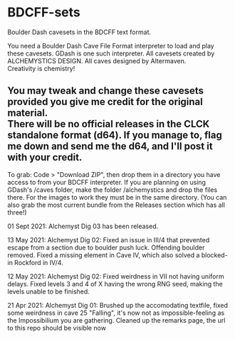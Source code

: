 # BDCFF-sets
Boulder Dash cavesets in the BDCFF text format.

You need a Boulder Dash Cave File Format interpreter to load and play these cavesets. GDash is one such interpreter. All cavesets created by ALCHEMYSTICS DESIGN. All caves designed by Altermaven.  
Creativity is chemistry!

You may tweak and change these cavesets provided you give me credit for the original material.  
There will be no official releases in the CLCK standalone format (d64). If you manage to, flag me down and send me the d64, and I'll post it with your credit.  
---
To grab: Code > "Download ZIP", then drop them in a directory you have access to from your BDCFF interpreter. If you are planning on using GDash's /caves folder, make the folder /alchemystics and drop the files there. For the images to work they must be in the same directory. (You can also grab the most current bundle from the Releases section which has all three!)

01 Sept 2021: Alchemyst Dig 03 has been released.

13 May 2021: Alchemyst Dig 02: Fixed an issue in III/4 that prevented escape from a section due to boulder push luck. Offending boulder removed. Fixed a missing element in Cave IV, which also solved a blocked-in Rockford in IV/4.

12 May 2021: Alchemyst Dig 02: Fixed weirdness in VII not having uniform delays. Fixed levels 3 and 4 of X having the wrong RNG seed, making the levels unable to be finished.

21 Apr 2021: Alchemyst Dig 01: Brushed up the accomodating textfile, fixed some weirdness in cave 25 "Falling", it's now not as impossible-feeling as the Impossibilium you are gathering. Cleaned up the remarks page, the url to this repo should be visible now
